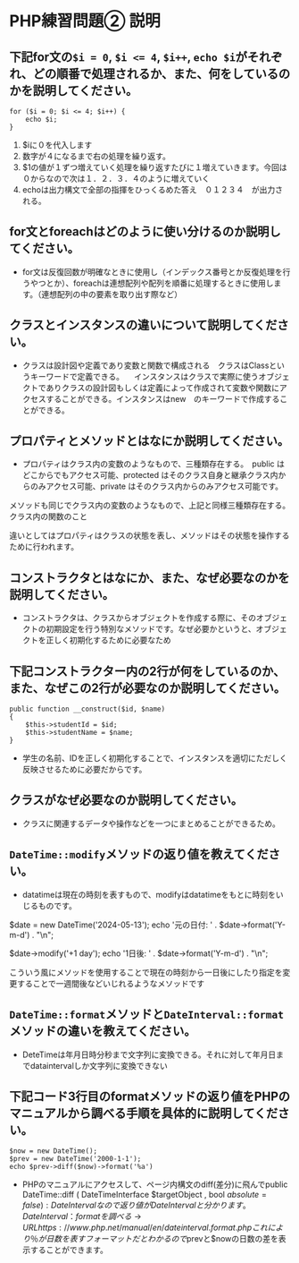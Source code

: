 # PHP練習問題② 説明

## 下記for文の`$i = 0`, `$i <= 4`, `$i++`, `echo $i`がそれぞれ、どの順番で処理されるか、また、何をしているのかを説明してください。

```
for ($i = 0; $i <= 4; $i++) {
    echo $i;
}
```

1. $iに０を代入します
2. 数字が４になるまで右の処理を繰り返す。
3. $1の値が１ずつ増えていく処理を繰り返すたびに１増えていきます。今回は０からなので次は１．２．３．４のように増えていく
4. echoは出力構文で全部の指揮をひっくるめた答え　０１２３４　が出力される。

## for文とforeachはどのように使い分けるのか説明してください。
- for文は反復回数が明確なときに使用し（インデックス番号とか反復処理を行うやつとか）、foreachは連想配列や配列を順番に処理するときに使用します。（連想配列の中の要素を取り出す際など）

## クラスとインスタンスの違いについて説明してください。
- クラスは設計図や定義であり変数と関数で構成される　クラスはClassというキーワードで定義できる。
　インスタンスはクラスで実際に使うオブジェクトでありクラスの設計図もしくは定義によって作成されて変数や関数にアクセスすることができる。インスタンスはnew　のキーワードで作成することができる。

## プロパティとメソッドとはなにか説明してください。
- プロパティはクラス内の変数のようなもので、三種類存在する。　public はどこからでもアクセス可能、protected はそのクラス自身と継承クラス内からのみアクセス可能、private はそのクラス内からのみアクセス可能です。

メソッドも同じでクラス内の変数のようなもので、上記と同様三種類存在する。クラス内の関数のこと

違いとしてはプロパティはクラスの状態を表し、メソッドはその状態を操作するために行われます。

## コンストラクタとはなにか、また、なぜ必要なのかを説明してください。
- コンストラクタは、クラスからオブジェクトを作成する際に、そのオブジェクトの初期設定を行う特別なメソッドです。なぜ必要かというと、オブジェクトを正しく初期化するために必要なため

## 下記コンストラクター内の2行が何をしているのか、また、なぜこの2行が必要なのか説明してください。
```
public function __construct($id, $name)
{
    $this->studentId = $id;
    $this->studentName = $name;
}
```
- 学生の名前、IDを正しく初期化することで、インスタンスを適切にただしく反映させるために必要だからです。

## クラスがなぜ必要なのか説明してください。
- クラスに関連するデータや操作などを一つにまとめることができるため。

## `DateTime::modify`メソッドの返り値を教えてください。
- datatimeは現在の時刻を表すもので、modifyはdatatimeをもとに時刻をいじるものです。

$date = new DateTime('2024-05-13');
echo '元の日付: ' . $date->format('Y-m-d') . "\n";

$date->modify('+1 day');
echo '1日後: ' . $date->format('Y-m-d') . "\n";

こういう風にメソッドを使用することで現在の時刻から一日後にしたり指定を変更することで一週間後などいじれるようなメソッドです

## `DateTime::format`メソッドと`DateInterval::format`メソッドの違いを教えてください。
- DeteTimeは年月日時分秒まで文字列に変換できる。それに対して年月日までdataintervalしか文字列に変換できない

## 下記コード3行目のformatメソッドの返り値をPHPのマニュアルから調べる手順を具体的に説明してください。
```
$now = new DateTime();
$prev = new DateTime('2000-1-1');
echo $prev->diff($now)->format('%a')
```

- PHPのマニュアルにアクセスして、ページ内構文のdiff(差分)に飛んでpublic DateTime::diff ( DateTimeInterface $targetObject , bool $absolute =false ): DateIntervalなので返り値がDateIntervalと分かります。DateInterval：formatを調べる→　URL　https://www.php.net/manual/en/dateinterval.format.php  これにより％が日数を表すフォーマットだとわかるので$prevと$nowの日数の差を表示することができます。